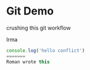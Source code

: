 # Git Demo

crushing this git workflow


Irma

````javascript
console.log('hello conflict')
=======
Roman wrote this 


